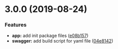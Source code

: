 # 3.0.0 (2019-08-24)

### Features

- **app:** add init package files ([e08b157](https://github.com/anli/api-doc/commit/e08b157))
- **swagger:** add build script for yaml file ([04e8142](https://github.com/anli/api-doc/commit/04e8142))
